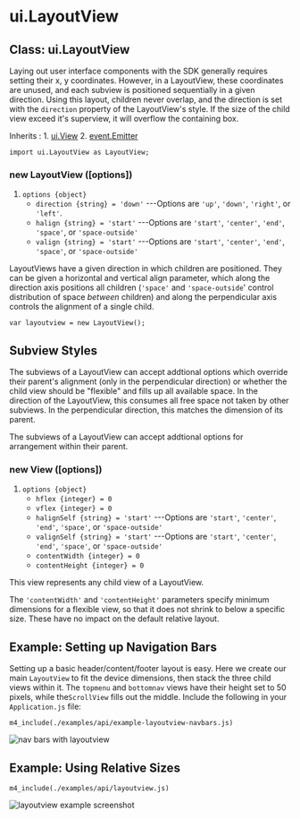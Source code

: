 # ui.LayoutView

## Class: ui.LayoutView

Laying out user interface components with the SDK generally
requires setting their x, y coordinates. However, in a
LayoutView, these coordinates are unused, and each subview
is positioned sequentially in a given direction. Using this
layout, children never overlap, and the direction is set with
the `direction` property of the LayoutView's style. If the
size of the child view exceed it's superview, it will
overflow the containing box.

Inherits
:    1. [ui.View](./ui-view.html)
     2. [event.Emitter](./event.html#class-event.emitter)

~~~
import ui.LayoutView as LayoutView;
~~~

### new LayoutView ([options])
1. `options {object}`
    * `direction {string} = 'down'` ---Options are `'up'`, `'down'`, `'right'`, or `'left'`.
    * `halign {string} = 'start'` ---Options are `'start'`, `'center'`, `'end'`, `'space'`, or `'space-outside'`
    * `valign {string} = 'start'` ---Options are `'start'`, `'center'`, `'end'`, `'space'`, or `'space-outside'`

LayoutViews have a given direction in which children are
positioned. They can be given a horizontal and vertical
align parameter, which along the direction axis positions
all children (`'space'` and `'space-outside`' control
distribution of space *between* children) and along the
perpendicular axis controls the alignment of a single child.

~~~
var layoutview = new LayoutView();
~~~


## Subview Styles

The subviews of a LayoutView can accept addtional options
which override their parent's alignment (only in the
perpendicular direction) or whether the child view should be
"flexible" and fills up all available space. In the direction of the
LayoutView, this consumes all free space not taken by other
subviews. In the perpendicular direction, this matches the
dimension of its parent.

The subviews of a LayoutView can accept addtional options
for arrangement within their parent.

### new View ([options])
1. `options {object}`
    * `hflex {integer} = 0`
    * `vflex {integer} = 0`
    * `halignSelf {string} = 'start'` ---Options are `'start'`, `'center'`, `'end'`, `'space'`, or `'space-outside'`
    * `valignSelf {string} = 'start'` ---Options are `'start'`, `'center'`, `'end'`, `'space'`, or `'space-outside'`
    * `contentWidth {integer} = 0`
    * `contentHeight {integer} = 0`

This view represents any child view of a LayoutView.

The `'contentWidth'` and `'contentHeight'` parameters
specify minimum dimensions for a flexible view, so that it
does not shrink to below a specific size. These have no
impact on the default relative layout.

## Example: Setting up Navigation Bars

Setting up a basic header/content/footer layout is
easy. Here we create our main `LayoutView` to fit the device
dimensions, then stack the three child views within it. The
`topmenu` and `bottomnav` views have their height set to 50
pixels, while the`ScrollView` fills out the middle. Include
the following in your `Application.js` file:

~~~
m4_include(./examples/api/example-layoutview-navbars.js)
~~~

<img src="./assets/ui-layoutview/example-navbars.png" alt="nav bars with layoutview" class="screenshot">


## Example: Using Relative Sizes

~~~
m4_include(./examples/api/layoutview.js)
~~~

<img src="./assets/ui-layoutview/example-layoutview.png" alt="layoutview example screenshot" class="screenshot">
